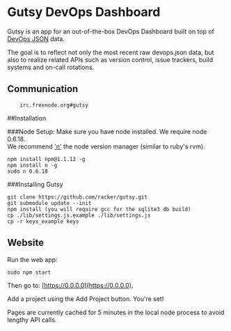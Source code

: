 # Gutsy DevOps Dashboard

Gutsy is an app for an out-of-the-box DevOps Dashboard built on top of 
[DevOps JSON](/racker/devopsjson) data.

The goal is to reflect not only the most recent raw devops.json data,
but also to realize related APIs such as version control, issue trackers, build systems and on-call rotations.


## Communication

```
    irc.freenode.org#gutsy
```

##Installation

###Node Setup:
Make sure you have node installed. We require node 0.6.18.  
We recommend ['n'](https://github.com/visionmedia/n/) the node version manager (similar to ruby's rvm).

    npm install npm@1.1.12 -g
    npm install n -g
    sudo n 0.6.18

###Installing Gutsy

    git clone https://github.com/racker/gutsy.git
    git submodule update --init
    npm install (you will require gcc for the sqlite3 db build)
    cp ./lib/settings.js.example ./lib/settings.js
    cp -r keys_example keys

## Website

Run the web app:

    sudo npm start

Then go to: [https://0.0.0.0](https://0.0.0.0).

Add a project using the Add Project button. You're set!

Pages are currently cached for 5 minutes in the local node process to avoid lengthy API calls.
